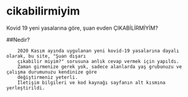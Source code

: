 # cikabilirmiyim
Kovid 19 yeni yasalarına göre, şuan evden ÇIKABİLİRMİYİM?

##Nedir?
      
        2020 Kasım ayında uygulanan yeni kovid-19 yasalarına dayalı olarak, bu site, "Şuan dışarı
        çıkabilir miyim?" sorusuna anlık cevap vermek için yapıldı.
        Zaman girmenize gerek yok, sadece alanlarda yaş grubunuzu ve çalışma durumunuzu kendinize göre
        değiştirmeniz yeterli.
        İletişim bilgileri ve kod kaynağı sayfanın alt kısmına yerleştirildi.
        
